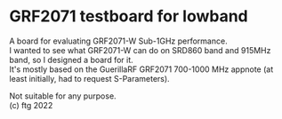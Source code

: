 # GRF2071 testboard for lowband
A board for evaluating GRF2071-W Sub-1GHz performance.   
I wanted to see what GRF2071-W can do on SRD860 band and 915MHz band, so I designed a board for it.      
It's mostly based on the GuerillaRF GRF2071 700-1000 MHz appnote (at least initially, had to request S-Parameters).


Not suitable for any purpose.  
(c) ftg 2022
